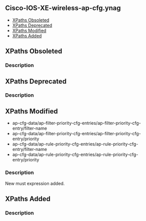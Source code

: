 ## Cisco-IOS-XE-wireless-ap-cfg.ynag


- [XPaths Obsoleted](#xpaths-obsoleted)
- [XPaths Deprecated](#xpaths-deprecated)
- [XPaths Modified](#xpaths-modified)
- [XPaths Added](#xpaths-added)

## XPaths Obsoleted

### Description

## XPaths Deprecated

### Description

## XPaths Modified

- ap-cfg-data/ap-filter-priority-cfg-entries/ap-filter-priority-cfg-entry/filter-name
- ap-cfg-data/ap-filter-priority-cfg-entries/ap-filter-priority-cfg-entry/priority
- ap-cfg-data/ap-rule-priority-cfg-entries/ap-rule-priority-cfg-entry/filter-name
- ap-cfg-data/ap-rule-priority-cfg-entries/ap-rule-priority-cfg-entry/priority

### Description

New must expression added.

## XPaths Added

### Description
